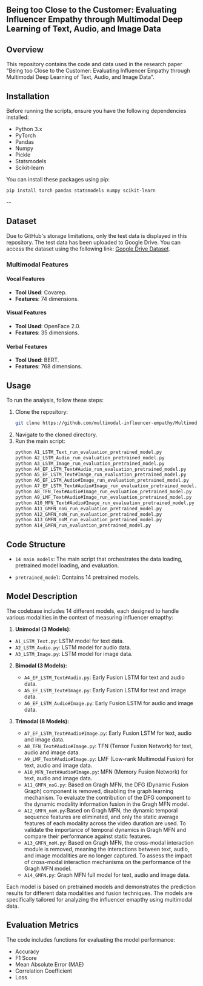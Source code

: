 
## Being too Close to the Customer: Evaluating Influencer Empathy through Multimodal Deep Learning of Text, Audio, and Image Data

## Overview
This repository contains the code and data used in the research paper "Being too Close to the Customer: Evaluating Influencer Empathy through Multimodal Deep Learning of Text, Audio, and Image Data". 

## Installation
Before running the scripts, ensure you have the following dependencies installed:
- Python 3.x
- PyTorch
- Pandas
- Numpy
- Pickle
- Statsmodels
- Scikit-learn

You can install these packages using pip:
```bash
pip install torch pandas statsmodels numpy scikit-learn
```
--

## Dataset
Due to GitHub's storage limitations, only the test data is displayed in this repository. The test data has been uploaded to Google Drive. You can access the dataset using the following link: [Google Drive Dataset](https://drive.google.com/drive/folders/1d97Ox0in0WNW5miQZZ-zCo5xwq7QEivM).


### Multimodal Features 
#### Vocal Features
- **Tool Used**: Covarep.
- **Features**: 74 dimensions.


#### Visual Features
- **Tool Used**: OpenFace 2.0.
- **Features**: 35 dimensions.


#### Verbal Features
- **Tool Used**: BERT.
- **Features**: 768 dimensions.




## Usage
To run the analysis, follow these steps:
1. Clone the repository:
   ```bash
   git clone https://github.com/multimodal-influencer-empathy/Multimodal-Influencer-empathy.git.
   ```
2. Navigate to the cloned directory.
3. Run the main script:
   ```bash
   python A1_LSTM_Text_run_evaluation_pretrained_model.py
   python A2_LSTM_Audio_run_evaluation_pretrained_model.py
   python A3_LSTM_Image_run_evaluation_pretrained_model.py
   python A4_EF_LSTM_Text#Audio_run_evaluation_pretrained_model.py
   python A5_EF_LSTM_Text#Image_run_evaluation_pretrained_model.py
   python A6_EF_LSTM_Audio#Image_run_evaluation_pretrained_model.py
   python A7_EF_LSTM_Text#Audio#Image_run_evaluation_pretrained_model.py
   python A8_TFN_Text#Audio#Image_run_evaluation_pretrained_model.py
   python A9_LMF_Text#Audio#Image_run_evaluation_pretrained_model.py
   python A10_MFN_Text#Audio#Image_run_evaluation_pretrained_model.py
   python A11_GMFN_noG_run_evaluation_pretrained_model.py
   python A12_GMFN_noW_run_evaluation_pretrained_model.py
   python A13_GMFN_noM_run_evaluation_pretrained_model.py
   python A14_GMFN_run_evaluation_pretrained_model.py
   ```

## Code Structure
- `14 main models`: The main script that orchestrates the data loading,  pretrained model loading, and evaluation.

- `pretrained_model`: Contains 14 pretrained models.

## Model Description
The codebase includes 14 different models, each designed to handle various modalities in the context of measuring influencer emapthy:

 1. **Unimodal (3 Models):**
   - `A1_LSTM_Text.py`: LSTM model for text data.
   - `A2_LSTM_Audio.py`: LSTM model for audio data.
   - `A3_LSTM_Image.py`: LSTM model for image data.

2. **Bimodal (3 Models):**
   - `A4_EF_LSTM_Text#Audio.py`: Early Fusion LSTM for text and audio data.
   - `A5_EF_LSTM_Text#Image.py`: Early Fusion LSTM for text and image data.
   - `A6_EF_LSTM_Audio#Image.py`: Early Fusion LSTM for audio and image data.

3. **Trimodal (8 Models):**
   - `A7_EF_LSTM_Text#Audio#Image.py`: Early Fusion LSTM for text, audio and image data.
   - `A8_TFN_Text#Audio#Image.py`: TFN (Tensor Fusion Network) for text, audio and image data.
   - `A9_LMF_Text#Audio#Image.py`: LMF (Low-rank Multimodal Fusion) for text, audio and image data.
   - `A10_MFN_Text#Audio#Image.py`: MFN (Memory Fusion Network) for text, audio and image data.
   - `A11_GMFN_noG.py`: Based on Gragh MFN, the DFG (Dynamic Fusion Graph) component is removed, disabling the graph learning mechanism. To evaluate the contribution of the DFG component to the dynamic modality information fusion in the Gragh MFN model.
   - `A12_GMFN_noW.py`:Based on Gragh MFN, the dynamic temporal sequence features are eliminated, and only the static average features of each modality across the video duration are used. To validate the importance of temporal dynamics in Gragh MFN and compare their performance against static features.
   - `A13_GMFN_noM.py`: Based on Gragh MFN, the cross-modal interaction module is removed, meaning the interactions between text, audio, and image modalities are no longer captured. To assess the impact of cross-modal interaction mechanisms on the performance of the Gragh MFN model.
   - `A14_GMFN.py`: Graph MFN full model for text, audio and image data.


Each model is based on pretrained models and demonstrates the prediction results for different data modalities and fusion techniques. The models are specifically tailored for analyzing the influencer emapthy using multimodal data.



## Evaluation Metrics
The code includes functions for evaluating the model performance:
- Accuracy
- F1 Score
- Mean Absolute Error (MAE)
- Correlation Coefficient
- Loss






